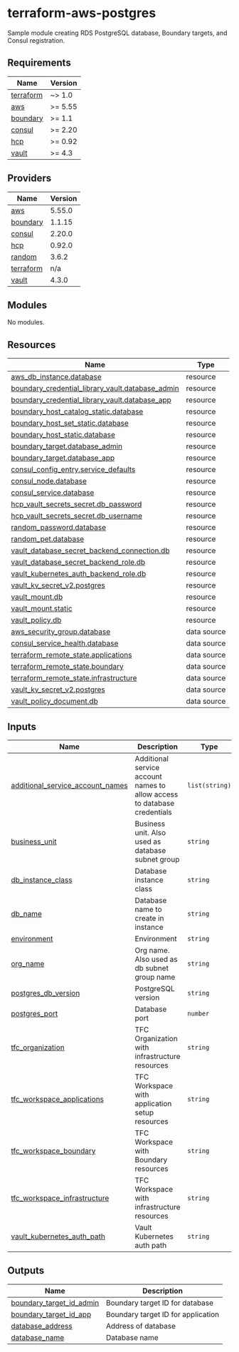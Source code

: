 # terraform-aws-postgres

Sample module creating RDS PostgreSQL database, Boundary targets, and Consul registration.

## Requirements

| Name | Version |
|------|---------|
| <a name="requirement_terraform"></a> [terraform](#requirement\_terraform) | ~> 1.0 |
| <a name="requirement_aws"></a> [aws](#requirement\_aws) | >= 5.55 |
| <a name="requirement_boundary"></a> [boundary](#requirement\_boundary) | >= 1.1 |
| <a name="requirement_consul"></a> [consul](#requirement\_consul) | >= 2.20 |
| <a name="requirement_hcp"></a> [hcp](#requirement\_hcp) | >= 0.92 |
| <a name="requirement_vault"></a> [vault](#requirement\_vault) | >= 4.3 |

## Providers

| Name | Version |
|------|---------|
| <a name="provider_aws"></a> [aws](#provider\_aws) | 5.55.0 |
| <a name="provider_boundary"></a> [boundary](#provider\_boundary) | 1.1.15 |
| <a name="provider_consul"></a> [consul](#provider\_consul) | 2.20.0 |
| <a name="provider_hcp"></a> [hcp](#provider\_hcp) | 0.92.0 |
| <a name="provider_random"></a> [random](#provider\_random) | 3.6.2 |
| <a name="provider_terraform"></a> [terraform](#provider\_terraform) | n/a |
| <a name="provider_vault"></a> [vault](#provider\_vault) | 4.3.0 |

## Modules

No modules.

## Resources

| Name | Type |
|------|------|
| [aws_db_instance.database](https://registry.terraform.io/providers/hashicorp/aws/latest/docs/resources/db_instance) | resource |
| [boundary_credential_library_vault.database_admin](https://registry.terraform.io/providers/hashicorp/boundary/latest/docs/resources/credential_library_vault) | resource |
| [boundary_credential_library_vault.database_app](https://registry.terraform.io/providers/hashicorp/boundary/latest/docs/resources/credential_library_vault) | resource |
| [boundary_host_catalog_static.database](https://registry.terraform.io/providers/hashicorp/boundary/latest/docs/resources/host_catalog_static) | resource |
| [boundary_host_set_static.database](https://registry.terraform.io/providers/hashicorp/boundary/latest/docs/resources/host_set_static) | resource |
| [boundary_host_static.database](https://registry.terraform.io/providers/hashicorp/boundary/latest/docs/resources/host_static) | resource |
| [boundary_target.database_admin](https://registry.terraform.io/providers/hashicorp/boundary/latest/docs/resources/target) | resource |
| [boundary_target.database_app](https://registry.terraform.io/providers/hashicorp/boundary/latest/docs/resources/target) | resource |
| [consul_config_entry.service_defaults](https://registry.terraform.io/providers/hashicorp/consul/latest/docs/resources/config_entry) | resource |
| [consul_node.database](https://registry.terraform.io/providers/hashicorp/consul/latest/docs/resources/node) | resource |
| [consul_service.database](https://registry.terraform.io/providers/hashicorp/consul/latest/docs/resources/service) | resource |
| [hcp_vault_secrets_secret.db_password](https://registry.terraform.io/providers/hashicorp/hcp/latest/docs/resources/vault_secrets_secret) | resource |
| [hcp_vault_secrets_secret.db_username](https://registry.terraform.io/providers/hashicorp/hcp/latest/docs/resources/vault_secrets_secret) | resource |
| [random_password.database](https://registry.terraform.io/providers/hashicorp/random/latest/docs/resources/password) | resource |
| [random_pet.database](https://registry.terraform.io/providers/hashicorp/random/latest/docs/resources/pet) | resource |
| [vault_database_secret_backend_connection.db](https://registry.terraform.io/providers/hashicorp/vault/latest/docs/resources/database_secret_backend_connection) | resource |
| [vault_database_secret_backend_role.db](https://registry.terraform.io/providers/hashicorp/vault/latest/docs/resources/database_secret_backend_role) | resource |
| [vault_kubernetes_auth_backend_role.db](https://registry.terraform.io/providers/hashicorp/vault/latest/docs/resources/kubernetes_auth_backend_role) | resource |
| [vault_kv_secret_v2.postgres](https://registry.terraform.io/providers/hashicorp/vault/latest/docs/resources/kv_secret_v2) | resource |
| [vault_mount.db](https://registry.terraform.io/providers/hashicorp/vault/latest/docs/resources/mount) | resource |
| [vault_mount.static](https://registry.terraform.io/providers/hashicorp/vault/latest/docs/resources/mount) | resource |
| [vault_policy.db](https://registry.terraform.io/providers/hashicorp/vault/latest/docs/resources/policy) | resource |
| [aws_security_group.database](https://registry.terraform.io/providers/hashicorp/aws/latest/docs/data-sources/security_group) | data source |
| [consul_service_health.database](https://registry.terraform.io/providers/hashicorp/consul/latest/docs/data-sources/service_health) | data source |
| [terraform_remote_state.applications](https://registry.terraform.io/providers/hashicorp/terraform/latest/docs/data-sources/remote_state) | data source |
| [terraform_remote_state.boundary](https://registry.terraform.io/providers/hashicorp/terraform/latest/docs/data-sources/remote_state) | data source |
| [terraform_remote_state.infrastructure](https://registry.terraform.io/providers/hashicorp/terraform/latest/docs/data-sources/remote_state) | data source |
| [vault_kv_secret_v2.postgres](https://registry.terraform.io/providers/hashicorp/vault/latest/docs/data-sources/kv_secret_v2) | data source |
| [vault_policy_document.db](https://registry.terraform.io/providers/hashicorp/vault/latest/docs/data-sources/policy_document) | data source |

## Inputs

| Name | Description | Type | Default | Required |
|------|-------------|------|---------|:--------:|
| <a name="input_additional_service_account_names"></a> [additional\_service\_account\_names](#input\_additional\_service\_account\_names) | Additional service account names to allow access to database credentials | `list(string)` | `[]` | no |
| <a name="input_business_unit"></a> [business\_unit](#input\_business\_unit) | Business unit. Also used as database subnet group | `string` | n/a | yes |
| <a name="input_db_instance_class"></a> [db\_instance\_class](#input\_db\_instance\_class) | Database instance class | `string` | `"db.t3.micro"` | no |
| <a name="input_db_name"></a> [db\_name](#input\_db\_name) | Database name to create in instance | `string` | n/a | yes |
| <a name="input_environment"></a> [environment](#input\_environment) | Environment | `string` | n/a | yes |
| <a name="input_org_name"></a> [org\_name](#input\_org\_name) | Org name. Also used as db subnet group name | `string` | n/a | yes |
| <a name="input_postgres_db_version"></a> [postgres\_db\_version](#input\_postgres\_db\_version) | PostgreSQL version | `string` | `"16.1"` | no |
| <a name="input_postgres_port"></a> [postgres\_port](#input\_postgres\_port) | Database port | `number` | `5432` | no |
| <a name="input_tfc_organization"></a> [tfc\_organization](#input\_tfc\_organization) | TFC Organization with infrastructure resources | `string` | `"hashicorp-stack-demoapp"` | no |
| <a name="input_tfc_workspace_applications"></a> [tfc\_workspace\_applications](#input\_tfc\_workspace\_applications) | TFC Workspace with application setup resources | `string` | `"applications"` | no |
| <a name="input_tfc_workspace_boundary"></a> [tfc\_workspace\_boundary](#input\_tfc\_workspace\_boundary) | TFC Workspace with Boundary resources | `string` | `"boundary-setup"` | no |
| <a name="input_tfc_workspace_infrastructure"></a> [tfc\_workspace\_infrastructure](#input\_tfc\_workspace\_infrastructure) | TFC Workspace with infrastructure resources | `string` | `"infrastructure"` | no |
| <a name="input_vault_kubernetes_auth_path"></a> [vault\_kubernetes\_auth\_path](#input\_vault\_kubernetes\_auth\_path) | Vault Kubernetes auth path | `string` | `"kubernetes"` | no |

## Outputs

| Name | Description |
|------|-------------|
| <a name="output_boundary_target_id_admin"></a> [boundary\_target\_id\_admin](#output\_boundary\_target\_id\_admin) | Boundary target ID for database |
| <a name="output_boundary_target_id_app"></a> [boundary\_target\_id\_app](#output\_boundary\_target\_id\_app) | Boundary target ID for application |
| <a name="output_database_address"></a> [database\_address](#output\_database\_address) | Address of database |
| <a name="output_database_name"></a> [database\_name](#output\_database\_name) | Database name |
